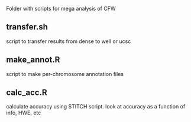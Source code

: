 Folder with scripts for mega analysis of CFW

## transfer.sh
script to transfer results from dense to well or ucsc

## make_annot.R
script to make per-chromosome annotation files

## calc_acc.R
calculate accuracy using STITCH script. look at accuracy as a function of info, HWE, etc